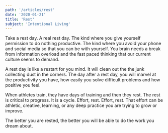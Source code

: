 ```yaml
---
path: '/articles/rest'
date: '2020-01-21'
title: 'Rest'
subject: 'Intentional Living'
---
```


Take a rest day.  A real rest day.  The kind where you give yourself permission to do nothing productive.  The kind where you avoid your phone and social media so that you can be with yourself.  You brain needs a break from information overload and the fast paced thinking that our current culture seems to demand. 

A rest day is like a restart for you mind.  It will clean out the the junk collecting dust in the corners.  The day after a rest day, you will marvel at the productivity you have, how easily you solve difficult problems and how positive you feel.

When athletes train, they have days of training and then they rest.  The rest is critical to progress.  It is a cycle.  Effort, rest.  Effort, rest.  That effort can be  athletic, creative, learning, or any deep practice you are trying to grow or improve.

The better you are rested, the better you will be able to do the work you dream about.